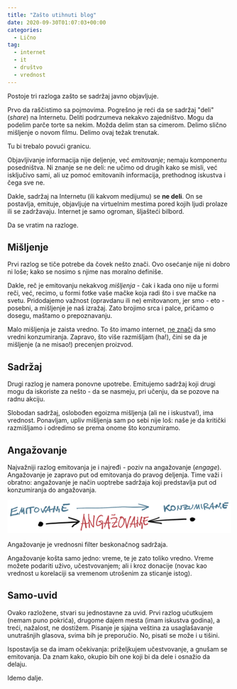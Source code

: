 ```yaml
---
title: "Zašto utihnuti blog"
date: 2020-09-30T01:07:03+00:00
categories:
  - Lično
tag:
  - internet
  - it
  - društvo
  - vrednost
---
```


Postoje tri razloga zašto se sadržaj javno objavljuje.

<!--more-->

Prvo da raščistimo sa pojmovima. Pogrešno je reći da se sadržaj "deli" (_share_) na Internetu. Deliti podrzumeva nekakvo zajedništvo. Mogu da podelim parče torte sa nekim. Možda delim stan sa cimerom. Delimo slično mišljenje o novom filmu. Delimo ovaj težak trenutak.

Tu bi trebalo povući granicu.

Objavljivanje informacija nije deljenje, već _emitovanje_; nemaju komponentu posedništva. Ni znanje se ne deli: ne učimo od drugih kako se misli, već isključivo sami, ali uz pomoć emitovanih informacija, prethodnog iskustva i čega sve ne.

Dakle, sadržaj na Internetu (ili kakvom medijumu) se **ne deli**. On se postavlja, emituje, objavljuje na virtuelnim mestima pored kojih ljudi prolaze ili se zadržavaju. Internet je samo ogroman, šljašteći bilbord.

Da se vratim na razloge.

## Mišljenje

Prvi razlog se tiče potrebe da čovek nešto znači. Ovo osećanje nije ni dobro ni loše; kako se nosimo s njime nas moralno definiše.

Dakle, reč je emitovanju nekakvog _mišljenja_ - čak i kada ono nije u formi reči, već, recimo, u formi fotke vaše mačke koja radi što i sve mačke na svetu. Pridodajemo važnost (opravdanu ili ne) emitovanom, jer smo - eto - posebni, a mišljenje je naš izražaj. Zato brojimo srca i palce, pričamo o dosegu, maštamo o prepoznavanju.

Malo mišljenja je zaista vredno. To što imamo internet, [ne znači](https://oblac.rs/licemerje-narcisoidnosti/) da smo vredni konzumiranja. Zapravo, što više razmišljam (ha!), čini se da je mišljenje (a ne misao!) precenjen proizvod.

## Sadržaj

Drugi razlog je namera ponovne upotrebe. Emitujemo sadržaj koji drugi mogu da iskoriste za nešto - da se nasmeju, pri učenju, da se pozove na radnu akciju.

Slobodan sadržaj, oslobođen egoizma mišljenja (ali ne i iskustva!), ima vrednost. Ponavljam, upliv mišljenja sam po sebi nije loš: naše je da kritički razmišljamo i odredimo se prema onome što konzumiramo.

## Angažovanje

Najvažniji razlog emitovanja je i najređi - poziv na angažovanje (_engage_). Angažovanje je zapravo put od emitovanja do pravog deljenja. Time važi i obratno: angažovanje je način uoptrebe sadržaja koji predstavlja put od konzumiranja do angažovanja.

![](eak.png)

Angažovanje je vrednosni filter beskonačnog sadržaja.

Angažovanje košta samo jedno: vreme, te je zato toliko vredno. Vreme možete podariti uživo, učestvovanjem; ali i kroz donacije (novac kao vrednost u korelaciji sa vremenom utrošenim za sticanje istog).

## Samo-uvid

Ovako razložene, stvari su jednostavne za uvid. Prvi razlog ućutkujem (nemam puno pokrića), drugome dajem mesta (imam iskustva godina), a treći, nažalost, ne dostižem. Pisanje je sjajna veština za usaglašavanje unutrašnjih glasova, svima bih je preporučio. No, pisati se može i u tišini.

Ispostavlja se da imam očekivanja: priželjkujem učestvovanje, a gnušam se emitovanja. Da znam kako, okupio bih one koji bi da dele i osnažio da delaju.

Idemo dalje.
